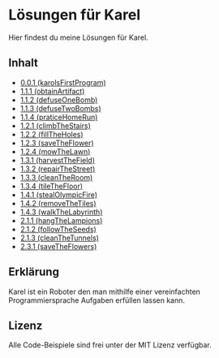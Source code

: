 # Lösungen für Karel
Hier findest du meine Lösungen für Karel.

## Inhalt
  - [0.0.1 (karolsFirstProgram)](https://github.com/benediktfrickenstein/carel-soloutions/blob/main/0.0.1%20karelsFirstProgram/solution.karel)
  - [1.1.1 (obtainArtifact)](https://github.com/benediktfrickenstein/carel-soloutions/blob/main/1.1.1%20obtainArtifact/solution.karel)
  - [1.1.2 (defuseOneBomb)](https://github.com/benediktfrickenstein/carel-soloutions/blob/main/1.1.2%20defuseOneBomb/solution.karel)
  - [1.1.3 (defuseTwoBombs)](https://github.com/benediktfrickenstein/carel-soloutions/blob/main/1.1.3%20defuseTwoBombs/solution.karel)
  - [1.1.4 (praticeHomeRun)](https://github.com/benediktfrickenstein/carel-soloutions/blob/main/1.1.4%20praticeHomeRun/solution.karel)
  - [1.2.1 (climbTheStairs)](https://github.com/benediktfrickenstein/carel-soloutions/blob/main/1.2.1%20climbTheStairs/solution.karel)
  - [1.2.2 (fillTheHoles)](https://github.com/benediktfrickenstein/carel-soloutions/blob/main/1.2.2%20fillTheHoles/solution.karel)
  - [1.2.3 (saveTheFlower)](https://github.com/benediktfrickenstein/carel-soloutions/blob/main/1.2.3%20saveTheFlower/solution.karel)
  - [1.2.4 (mowTheLawn)](https://github.com/benediktfrickenstein/carel-soloutions/blob/main/1.2.4%20mowTheLawn/solution.karel)
  - [1.3.1 (harvestTheField)](https://github.com/benediktfrickenstein/carel-soloutions/blob/main/1.3.1%20harvestTheField/solution.karel)
  - [1.3.2 (repairTheStreet)](https://github.com/benediktfrickenstein/carel-soloutions/blob/main/1.3.2%20repairTheStreet/solution.karel)
  - [1.3.3 (cleanTheRoom)](https://github.com/benediktfrickenstein/carel-soloutions/blob/main/1.3.3%20cleanTheRoom/solution.karel)
  - [1.3.4 (tileTheFloor)](https://github.com/benediktfrickenstein/carel-soloutions/blob/main/1.3.4%20tileTheFloor/solution.karel)
  - [1.4.1 (stealOlympicFire)](https://github.com/benediktfrickenstein/carel-soloutions/blob/main/1.4.1%20stealOlympicFire/solution.karel)
  - [1.4.2 (removeTheTiles)](https://github.com/benediktfrickenstein/carel-soloutions/blob/main/1.4.2%20removeTheTiles/solution.karel)
  - [1.4.3 (walkTheLabyrinth)](https://github.com/benediktfrickenstein/carel-soloutions/blob/main/1.4.3%20walkTheLabyrinth/solution.karel)
  - [2.1.1 (hangTheLampions)](https://github.com/benediktfrickenstein/carel-soloutions/blob/main/2.1.1%20hangTheLampions/solution.karel)
  - [2.1.2 (followTheSeeds)](https://github.com/benediktfrickenstein/carel-soloutions/blob/main/2.1.2%20followTheSeeds/solution.karel)
  - [2.1.3 (cleanTheTunnels)](https://github.com/benediktfrickenstein/carel-soloutions/blob/main/2.1.3%20cleanTheTunnels/solution.karel)
  - [2.3.1 (saveTheFlowers)](https://github.com/benediktfrickenstein/carel-soloutions/blob/main/2.3.1%20saveTheFlowers/solution.karel)
  
## Erklärung
  
  Karel ist ein Roboter den man mithilfe einer vereinfachten Programmiersprache Aufgaben erfüllen lassen kann.

## Lizenz

Alle Code-Beispiele sind frei unter der MIT Lizenz verfügbar.
